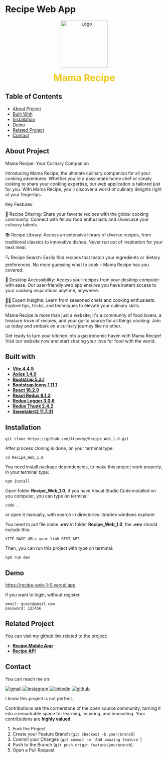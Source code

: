 # Recipe Web App

<div align="center">
<a href="https://github.com/mahardhikap/RecipeMobileApp">
    <img src="https://i.ibb.co/ZcsX3g3/fix.png" alt="Logo" width="150" height="150">
</a>
<p style="text-align: center;">
    <span style="font-weight: bold; font-size: 30px; color: #EFC81A;">Mama Recipe</span>
</p>
</div>

## Table of Contents

- [About Project](#about-project)
- [Built With](#built-with)
- [Installation](#installation)
- [Demo](#demo)
- [Related Project](#related-project)
- [Contact](#contact)

## About Project

Mama Recipe: Your Culinary Companion

Introducing Mama Recipe, the ultimate culinary companion for all your cooking adventures. Whether you're a passionate home chef or simply looking to share your cooking expertise, our web application is tailored just for you. With Mama Recipe, you'll discover a world of culinary delights right at your fingertips.

Key Features:

🍳 Recipe Sharing: Share your favorite recipes with the global cooking community. Connect with fellow food enthusiasts and showcase your culinary talents.

📚 Recipe Library: Access an extensive library of diverse recipes, from traditional classics to innovative dishes. Never run out of inspiration for your next meal.

🔍 Recipe Search: Easily find recipes that match your ingredients or dietary preferences. No more guessing what to cook – Mama Recipe has you covered.

📲 Desktop Accessibility: Access your recipes from your desktop computer with ease. Our user-friendly web app ensures you have instant access to your cooking inspirations anytime, anywhere.

👩‍🍳 Expert Insights: Learn from seasoned chefs and cooking enthusiasts. Explore tips, tricks, and techniques to elevate your culinary skills.

Mama Recipe is more than just a website; it's a community of food lovers, a treasure trove of recipes, and your go-to source for all things cooking. Join us today and embark on a culinary journey like no other.

Get ready to turn your kitchen into a gastronomic haven with Mama Recipe! Visit our website now and start sharing your love for food with the world.

## Built with

- [**Vite 4.4.5**](https://vitejs.dev/guide/)
- [**Axios 1.4.0**](https://axios-http.com/docs/intro)
- [**Bootstrap 5.3.1**](https://getbootstrap.com/)
- [**Bootstrap Icons 1.11.1**](https://icons.getbootstrap.com/)
- [**React 18.2.0**](https://react.dev/learn/start-a-new-react-project)
- [**React Redux 8.1.2**](https://react-redux.js.org/introduction/getting-started)
- [**Redux Logger 3.0.6**](https://www.npmjs.com/package/redux-logger)
- [**Redux Thunk 2.4.2**](https://www.npmjs.com/package/redux-thunk)
- [**Sweetalert2 11.7.31**](https://sweetalert2.github.io/)

## Installation

```
git clone https://github.com/Atiowhy/Recipe_Web_1.0.git
```

After process cloning is done, on your terminal type:

```
cd Recipe_Web_1.0
```

You need install package dependencies, to make this project work properly, in your terminal type:

```
npm install
```

Open folder **Recipe_Web_1.0**, if you have Visual Studio Code installed on you computer, you can type on terminal:

```
code .
```

or open it manually, with search in directories libraries windows explorer

You need to put file name **.env** in folder **Recipe_Web_1.0**, the **.env** should include this:

```
VITE_BASE_URL= your link REST API
```

Then, you can run this project with type on terminal:

```
npm run dev
```

## Demo

https://recipe-web-1-0.vercel.app

if you want to login, without register

```
email: guest@gmail.com
password: 123456
```

<!-- ## ScreenShoot Project

|                                            Home Page                                             |                                            Register Page                                             |                                            Login Page                                             |                                            Search Page                                             |
| :----------------------------------------------------------------------------------------------: | :--------------------------------------------------------------------------------------------------: | :-----------------------------------------------------------------------------------------------: | :------------------------------------------------------------------------------------------------: |
| ![Home Page](https://drive.google.com/file/d/1c0bXsTEvBOH6eCc8p1BqXAAl3aED5-TI/view?usp=sharing) | ![Register Page](https://drive.google.com/file/d/1uY8tysg2NWzrDYgxORW9AbFgYtHaHBsl/view?usp=sharing) | ![Login Page](https://drive.google.com/file/d/1speDO_9ZW-gISYUF4wHnOmK5fZe59Rsk/view?usp=sharing) | ![Search Page](https://drive.google.com/file/d/1LKDD7TMCwsYNci3bzCM-pFREJb-6EZRX/view?usp=sharing) |

|                                            My Recipe Page                                             |                                                                 Add Recipe Page                                                                 |
| :---------------------------------------------------------------------------------------------------: | :---------------------------------------------------------------------------------------------------------------------------------------------: |
| ![My Recipe Page](https://drive.google.com/file/d/13VzX1ubvDglkgx-dfXj6_qm6S1nCgGQZ/view?usp=sharing) | ![Add Recipe Page](https://res-console.cloudinary.com/dvk5zscth/thumbnails/v1/image/upload/v1700722970/YWRkX3JlY2lwZV92OWlkb3k=/grid_landscape) | -->

## Related Project

You can visit my github link related to the project:

- **[Recipe Mobile App](https://github.com/Atiowhy/Recipe_Mobile_1.0)**
- **[Recipe API](https://github.com/Atiowhy/Recipe_API_1.0)**

## Contact

You can reach me on:

[![gmail](https://img.shields.io/badge/Gmail-D14836?style=for-the-badge&logo=gmail&logoColor=white)](mailto:atiowahyudi02@gmail.com)
[![instagram](https://img.shields.io/badge/Instagram-E4405F?style=for-the-badge&logo=instagram&logoColor=white)](https://instagram.com/atio.wahyudi)
[![linkedin](https://img.shields.io/badge/linkedin-0A66C2?style=for-the-badge&logo=linkedin&logoColor=white)](https://www.linkedin.com/in/atio-wahyudi-saputra)
[![github](https://img.shields.io/badge/Github-232b2b?style=for-the-badge&logo=github&logoColor=white)](https://github.com/Atiowhy)

I know this project is not perfect.

Contributions are the cornerstone of the open source community, turning it into a remarkable space for learning, inspiring, and innovating. Your contributions are **highly valued**.

1. Fork the Project
2. Create your Feature Branch (`git checkout -b your/branch`)
3. Commit your Changes (`git commit -m 'Add amazing feature'`)
4. Push to the Branch (`git push origin feature/yourbranch`)
5. Open a Pull Request
